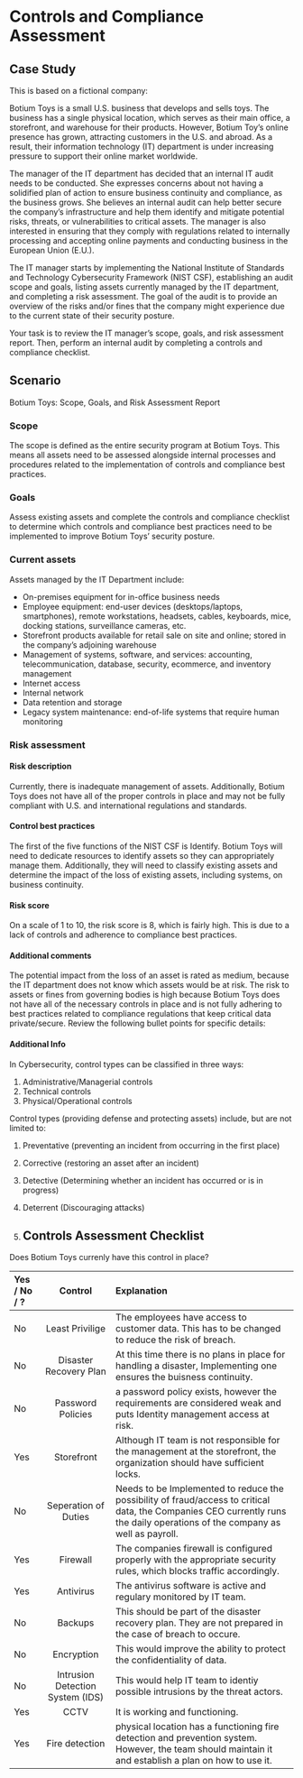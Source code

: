 # Controls and Compliance Assessment 

## Case Study

This is based on a fictional company:

Botium Toys is a small U.S. business that develops and sells toys. The business has a single physical location, which serves as their main office, a storefront, and warehouse for their products. However, Botium Toy’s online presence has grown, attracting customers in the U.S. and abroad. As a result, their information technology (IT) department is under increasing pressure to support their online market worldwide. 

The manager of the IT department has decided that an internal IT audit needs to be conducted. She expresses concerns about not having a solidified plan of action to ensure business continuity and compliance, as the business grows. She believes an internal audit can help better secure the company’s infrastructure and help them identify and mitigate potential risks, threats, or vulnerabilities to critical assets. The manager is also interested in ensuring that they comply with regulations related to internally processing and accepting online payments and conducting business in the European Union (E.U.).   

The IT manager starts by implementing the National Institute of Standards and Technology Cybersecurity Framework (NIST CSF), establishing an audit scope and goals, listing assets currently managed by the IT department, and completing a risk assessment. The goal of the audit is to provide an overview of the risks and/or fines that the company might experience due to the current state of their security posture.

Your task is to review the IT manager’s scope, goals, and risk assessment report. Then, perform an internal audit by completing a controls and compliance checklist. 

## Scenario
Botium Toys: Scope, Goals, and Risk Assessment Report

### Scope 

The scope is defined as the entire security program at Botium Toys. This means all assets need to be assessed alongside internal processes and procedures related to the implementation of controls and compliance best practices.

### Goals
Assess existing assets and complete the controls and compliance checklist to determine which controls and compliance best practices need to be implemented to  improve Botium Toys’ security posture.

### Current assets
Assets managed by the IT Department include: 
* On-premises equipment for in-office business needs
* Employee equipment: end-user devices (desktops/laptops, smartphones), remote workstations, headsets, cables, keyboards, mice, docking stations, surveillance cameras, etc.
* Storefront products available for retail sale on site and online; stored in the company’s adjoining warehouse
* Management of systems, software, and services: accounting, telecommunication, database, security, ecommerce, and inventory management
* Internet access
* Internal network
* Data retention and storage
* Legacy system maintenance: end-of-life systems that require human monitoring 

### Risk assessment

#### Risk description
Currently, there is inadequate management of assets. Additionally, Botium Toys does not have all of the proper controls in place and may not be fully compliant with U.S. and international regulations and standards. 

#### Control best practices
The first of the five functions of the NIST CSF is Identify. Botium Toys will need to dedicate resources to identify assets so they can appropriately manage them. Additionally, they will need to classify existing assets and determine the impact of the loss of existing assets, including systems, on business continuity.

#### Risk score
On a scale of 1 to 10, the risk score is 8, which is fairly high. This is due to a lack of controls and adherence to compliance best practices.

#### Additional comments
The potential impact from the loss of an asset is rated as medium, because the IT department does not know which assets would be at risk. The risk to assets or fines from governing bodies is high because Botium Toys does not have all of the necessary controls in place and is not fully adhering to best practices related to compliance regulations that keep critical data private/secure. Review the following bullet points for specific details:

#### Additional Info 

In Cybersecurity, control types can be classified in three ways: 
1. Administrative/Managerial controls
2. Technical controls
3. Physical/Operational controls

Control types (providing defense and protecting assets) include, but are not limited to:
1. Preventative (preventing an incident from occurring in the first place)
2. Corrective (restoring an asset after an incident)
3. Detective (Determining whether an incident has occurred or is in progress)
4. Deterrent (Discouraging attacks)

5. ## Controls Assessment Checklist

Does Botium Toys currenly have this control in place? 

| Yes / No / ? | Control | Explanation |
| :---------      |    :---:   |  :---     |
| No | Least Privilige | The employees have access to customer data. This has to be changed to reduce the risk of breach. |
| No | Disaster Recovery Plan | At this time there is no plans in place for handling a disaster, Implementing one ensures the buisness continuity. |
| No | Password Policies | a password policy exists, however the requirements are considered weak and puts Identity management access at risk. |
| Yes | Storefront | Although IT team is not responsible for the management at the storefront, the organization should have sufficient locks.|
| No | Seperation of Duties | Needs to be Implemented to reduce the possibility of fraud/access to critical data, the Companies CEO currently runs the daily operations of the company as well as payroll. |
| Yes | Firewall | The companies firewall is configured properly with the appropriate security rules, which blocks traffic accordingly. |
| Yes | Antivirus | The antivirus software is active and regulary monitored by IT team. |
| No | Backups | This should be part of the disaster recovery plan. They are not prepared in the case of breach to occure.|
| No | Encryption | This would improve the ability to protect the confidentiality of data. |
| No | Intrusion Detection System (IDS) | This would help IT team to identiy possible intrusions by the threat actors. | 
| Yes | CCTV | It is working and functioning. |
| Yes | Fire detection | physical location has a functioning fire detection and prevention system. However, the team should maintain it and establish a plan on how to use it. |
